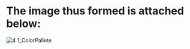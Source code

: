 # **The image thus formed is attached below:**

![4 1_ColorPallete](https://user-images.githubusercontent.com/59224488/121094137-c168d300-c80b-11eb-8a62-285b0d36bbae.png)
